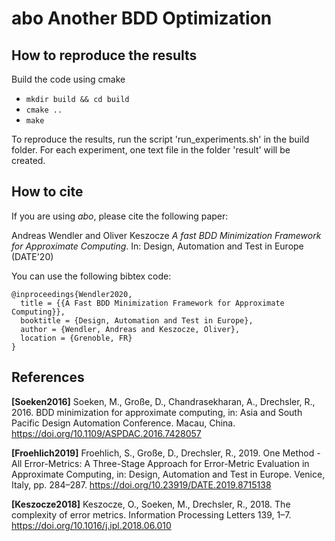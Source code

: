 # abo Another BDD Optimization



## How to reproduce the results
Build the code using cmake
* ```mkdir build && cd build```
* ```cmake ..```
* ```make```

To reproduce the results, run the script 'run_experiments.sh' in the build folder.
For each experiment, one text file in the folder 'result' will be created.


## How to cite

If you are using *abo*, please cite the following paper:

Andreas Wendler and Oliver Keszocze *A fast BDD Minimization Framework for Approximate Computing*. 
In: Design, Automation and Test in Europe (DATE'20) 

You can use the following bibtex code:
```
@inproceedings{Wendler2020,
  title = {{A Fast BDD Minimization Framework for Approximate Computing}},
  booktitle = {Design, Automation and Test in Europe},
  author = {Wendler, Andreas and Keszocze, Oliver},
  location = {Grenoble, FR}
}
```

## References

**[Soeken2016]** 
Soeken, M., Große, D., Chandrasekharan, A., Drechsler, R., 2016. BDD minimization for approximate computing, in: Asia and South Pacific Design Automation Conference. Macau, China. https://doi.org/10.1109/ASPDAC.2016.7428057

**[Froehlich2019]** 
Froehlich, S., Große, D., Drechsler, R., 2019. One Method - All Error-Metrics: A Three-Stage Approach for Error-Metric Evaluation in Approximate Computing, in: Design, Automation and Test in Europe. Venice, Italy, pp. 284–287. https://doi.org/10.23919/DATE.2019.8715138

**[Keszocze2018]**
Keszocze, O., Soeken, M., Drechsler, R., 2018. The complexity of error metrics. Information Processing Letters 139, 1–7. https://doi.org/10.1016/j.ipl.2018.06.010

